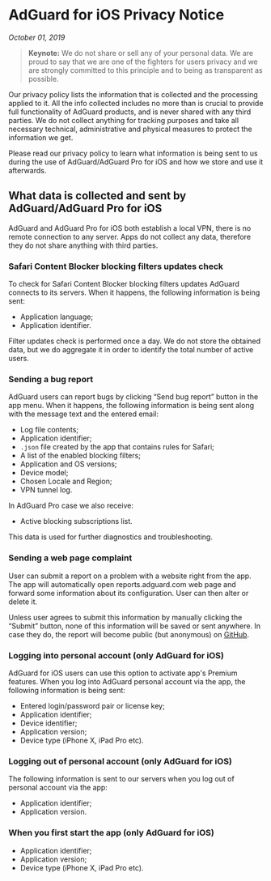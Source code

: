 # AdGuard for iOS Privacy Notice
*October 01, 2019*
> **Keynote:** We do not share or sell any of your personal data. We are proud to say that we are one of the fighters for users privacy and we are strongly committed to this principle and to being as transparent as possible.

Our privacy policy lists the information that is collected and the processing applied to it. All the info collected includes no more than is crucial to provide full functionality of AdGuard products, and is never shared with any third parties. We do not collect anything for tracking purposes and take all necessary technical, administrative and physical measures to protect the information we get.

Please read our privacy policy to learn what information is being sent to us during the use of AdGuard/AdGuard Pro for iOS and how we store and use it afterwards.

## What data is collected and sent by AdGuard/AdGuard Pro for iOS

AdGuard and AdGuard Pro for iOS both establish a local VPN, there is no remote connection to any server. Apps do not collect any data, therefore they do not share anything with third parties.

### Safari Content Blocker blocking filters updates check

To check for Safari Content Blocker blocking filters updates AdGuard connects to its servers. When it happens, the following information is being sent:

* Application language;
* Application identifier.

Filter updates check is performed once a day. We do not store the obtained data, but we do aggregate it in order to identify the total number of active users.

### Sending a bug report

AdGuard users can report bugs by clicking “Send bug report” button in the app menu. When it happens, the following information is being sent along with the message text and the entered email:

* Log file contents;
* Application identifier;
* `.json` file created by the app that contains rules for Safari;
* A list of the enabled blocking filters;
* Application and OS versions;
* Device model;
* Chosen Locale and Region;
* VPN tunnel log.

In AdGuard Pro case we also receive:

* Active blocking subscriptions list.

This data is used for further diagnostics and troubleshooting.

### Sending a web page complaint

User can submit a report on a problem with a website right from the app. The app will automatically open reports.adguard.com web page and forward some information about its configuration. User can then alter or delete it.

Unless user agrees to submit this information by manually clicking the “Submit” button, none of this information will be saved or sent anywhere. In case they do, the report will become public (but anonymous) on [GitHub](https://github.com/adguardteam/adguardfilters/issues).

### Logging into personal account (only AdGuard for iOS)

AdGuard for iOS users can use this option to activate app's Premium features. When you log into AdGuard personal account via the app, the following information is being sent:

* Entered login/password pair or license key;
* Application identifier;
* Device identifier;
* Application version;
* Device type (iPhone X, iPad Pro etc).

### Logging out of personal account (only AdGuard for iOS)

The following information is sent to our servers when you log out of personal account via the app:

* Application identifier;
* Application version.

### When you first start the app (only AdGuard for iOS)

* Application identifier;
* Application version; 
* Device type (iPhone X, iPad Pro etc).